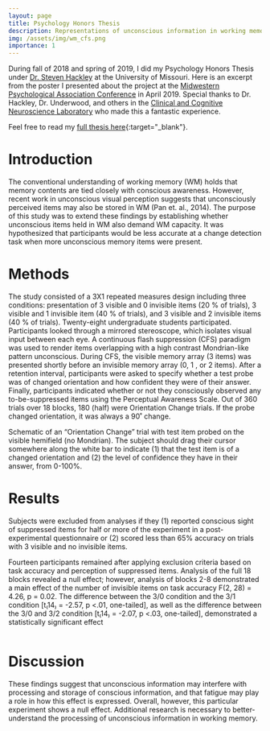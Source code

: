 ```yaml
---
layout: page
title: Psychology Honors Thesis
description: Representations of unconscious information in working memory
img: /assets/img/wm_cfs.png
importance: 1
---
```


During fall of 2018 and spring of 2019, I did my Psychology Honors Thesis under [Dr. Steven Hackley](https://psychology.missouri.edu/people/hackley) at the University of Missouri. Here is an excerpt from the poster I presented about the project at the [Midwestern Psychological Association Conference](http://midwesternpsych.org/) in April 2019. Special thanks to Dr. Hackley, Dr. Underwood, and others in the [Clinical and Cognitive Neuroscience Laboratory](http://faculty.missouri.edu/hackleys/) who made this a fantastic experience. 

Feel free to read my [full thesis here]({{site.baseurl}}/assets/pdf/wm-cfs-2019-thesis.pdf){:target="_blank"}. 

# Introduction
The conventional understanding of working memory (WM) holds that memory contents are tied closely with conscious awareness. However, recent work in unconscious visual perception suggests that unconsciously perceived items may also be stored in WM (Pan et. al., 2014). The purpose of this study was to extend these findings by establishing whether unconscious items held in WM also demand WM capacity. It was hypothesized that participants would be less accurate at a change detection task when more unconscious memory items were present. 


# Methods
The study consisted of a 3X1 repeated measures design including three conditions: presentation of 3 visible and 0 invisible items (20 % of trials), 3 visible and 1 invisible item (40 % of trials), and 3 visible and 2 invisible items (40 % of trials). Twenty-eight undergraduate students participated. Participants looked through a mirrored stereoscope, which isolates visual input between each eye. A continuous flash suppression (CFS) paradigm was used to render items overlapping with a high contrast Mondrian-like pattern unconscious. During CFS, the visible memory array (3 items) was presented shortly before an invisible memory array (0, 1 , or 2 items). After a retention interval, participants were asked to specify whether a test probe was of changed orientation and how confident they were of their answer. Finally, participants indicated whether or not they consciously observed any to-be-suppressed items using the Perceptual Awareness Scale. Out of 360 trials over 18 blocks, 180 (half) were Orientation Change trials. If the probe changed orientation, it was always a 90˚ change.

<div class="row">
    <div class="col-sm mt-3 mt-md-0 margin-bottom center">
        <img class="img-fluid rounded z-depth-1" src="{{ '/assets/img/cfs1.png' | relative_url }}" alt="" title="example image"/>
    </div>
</div>
<div class="caption">
    Schematic of an “Orientation Change” trial with test item probed on the visible hemifield (no Mondrian). The subject should drag their cursor somewhere along the white bar to indicate (1) that the test item is of a changed orientation and (2) the level of confidence they have in their answer, from 0-100%. 
</div>

# Results
Subjects were excluded from analyses if they (1) reported conscious sight of suppressed items for half or more of the experiment in a post-experimental questionnaire or (2) scored less than 65% accuracy on trials with 3 visible and no invisible items. 

Fourteen participants remained after applying exclusion criteria based on task accuracy and perception of suppressed items. Analysis of the full 18 blocks revealed a null effect; however, analysis of blocks 2-8 demonstrated a main effect of the number of invisible items on task accuracy F(2, 28) = 4.26, p = 0.02. The difference between the 3/0 condition and the 3/1 condition [t₍14₎ = -2.57, p <.01, one-tailed], as well as the difference between the 3/0 and 3/2 condition [t₍14₎ = -2.07, p <.03, one-tailed], demonstrated a statistically significant effect 

<div class="row">
    <div class="col-sm mt-3 mt-md-0 margin-bottom center">
        <img class="img-fluid rounded z-depth-1" src="{{ '/assets/img/cfs2.png' | relative_url }}" alt="" title="example image"/>
    </div>
</div>

<div class="row">
    <div class="col-sm mt-3 mt-md-0 margin-bottom center">
        <img class="img-fluid rounded z-depth-1" src="{{ '/assets/img/cfs3.png' | relative_url }}" alt="" title="example image"/>
    </div>
</div>


# Discussion
These findings suggest that unconscious information may interfere with processing and storage of conscious information, and that fatigue may play a role in how this effect is expressed. Overall, however, this particular experiment shows a null effect. Additional research is necessary to better-understand the processing of unconscious information in working memory. 
